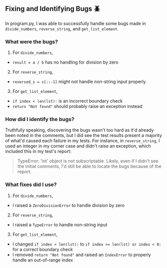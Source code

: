 ## Fixing and Identifying Bugs 🪲
In program.py, I was able to successfully handle some bugs made in `divide_numbers`, `reverse_string`, and `get_list_element`.

### What were the bugs?
1. For `divide_numbers`,
* `result = a / b` has no handling for division by zero
2. For `reverse_string`,
* `reversed_s = s[::-1]` might not handle non-string input properly
3. For `get_list_element`,
* `if index < len(lst):` is an incorrect boundary check
* `return "Not found"` should probably raise an exception instead

### How did I identify the bugs?
Truthfully speaking, discovering the bugs wasn't too hard as it'd already been noted in the comments, but I did see the test results present a majority of what'd caused each failure in my tests. For instance, in `reverse_string`, I used an integer in my corner case and didn't raise an exception, which included this in my test's report:
> TypeError: 'int' object is not subscriptable.
Likely, even if I didn't see the initial comments, I'd still be able to locate the bugs because of the report.

### What fixes did I use?
1. For `divide_numbers`,
* I raised a `ZeroDivisionError` to handle division by zero
2. For `reverse_string`,
* I raised a `TypeError` to handle non-string input
3. For `get_list_element`,
* I changed `if index < len(lst):` to `if index >= len(lst) or index < 0:` for a correct boundary check
* I removed `return "Not found"` and raised an `IndexError` to properly handle an out-of-range index
